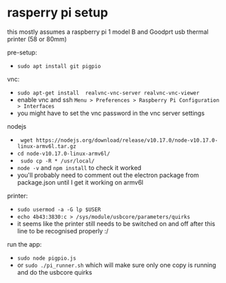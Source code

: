 # rasperry pi setup

this mostly assumes a raspberry pi 1 model B and Goodprt usb thermal printer (58 or 80mm)

pre-setup:
* `sudo apt install git pigpio`

vnc: 
* `sudo apt-get install  realvnc-vnc-server realvnc-vnc-viewer`
* enable vnc and ssh `Menu > Preferences > Raspberry Pi Configuration > Interfaces`
* you might have to set the vnc password in the vnc server settings

nodejs
* ` wget https://nodejs.org/download/release/v10.17.0/node-v10.17.0-linux-armv6l.tar.gz` 
* `cd node-v10.17.0-linux-armv6l/`
* ` sudo cp -R * /usr/local/`
* `node -v` and `npm install` to check it worked
* you'll probably need to comment out the electron package from package.json until I get it working on armv6l

printer:
* `sudo usermod -a -G lp $USER`
* `echo 4b43:3830:c > /sys/module/usbcore/parameters/quirks`
* it seems like the printer still needs to be switched on and off after this line to be recognised properly :/

run the app:
* `sudo node pigpio.js` 
* or `sudo ./pi_runner.sh` which will make sure only one copy is running and do the usbcore quirks


